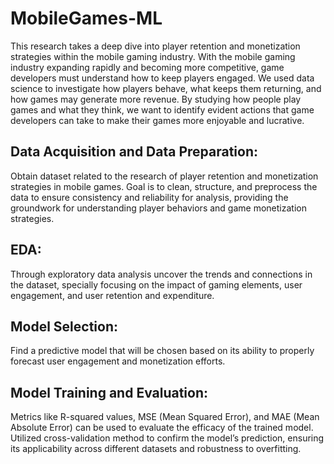 # MobileGames-ML

This research takes a deep dive into player retention and monetization strategies within the mobile gaming industry. With the mobile gaming industry expanding rapidly and becoming more competitive, game developers must understand how to keep players engaged. We used data science to investigate how players behave, what keeps them returning, and how games may generate more revenue. By studying how people play games and what they think, we want to identify evident actions that game developers can take to make their games more enjoyable and lucrative.

## Data Acquisition and Data Preparation: 
Obtain dataset related to the research of player retention and monetization strategies in mobile games. Goal is to clean, structure, and preprocess the data to ensure consistency and reliability for analysis, providing the groundwork for understanding player behaviors and game monetization strategies.

## EDA: 
Through exploratory data analysis uncover the trends and connections in the dataset, specially focusing on the impact of gaming elements, user engagement, and user retention and expenditure.

## Model Selection: 
Find a predictive model that  will be chosen based on its ability to properly forecast user engagement and monetization efforts.

## Model Training and Evaluation: 
Metrics like R-squared values, MSE (Mean Squared Error), and MAE (Mean Absolute Error) can be used to evaluate the efficacy of the trained model. Utilized cross-validation method to confirm the model’s prediction, ensuring its applicability across different datasets and robustness to overfitting.
